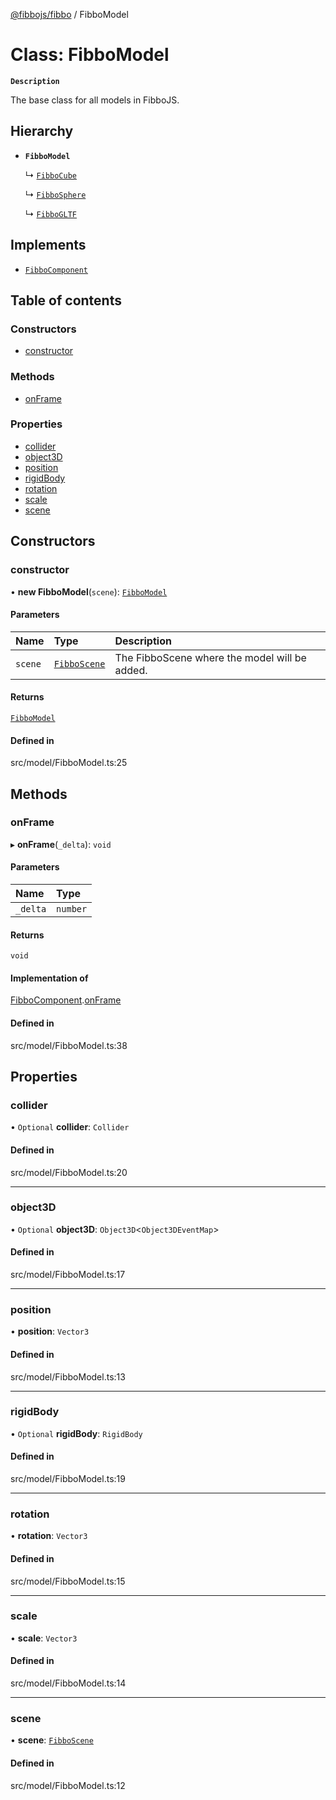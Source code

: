 [@fibbojs/fibbo](/api/index)  / FibboModel

# Class: FibboModel

**`Description`**

The base class for all models in FibboJS.

## Hierarchy

- **`FibboModel`**

  ↳ [`FibboCube`](FibboCube.md)

  ↳ [`FibboSphere`](FibboSphere.md)

  ↳ [`FibboGLTF`](FibboGLTF.md)

## Implements

- [`FibboComponent`](FibboComponent.md)

## Table of contents

### Constructors

- [constructor](FibboModel.md#constructor)

### Methods

- [onFrame](FibboModel.md#onframe)

### Properties

- [collider](FibboModel.md#collider)
- [object3D](FibboModel.md#object3d)
- [position](FibboModel.md#position)
- [rigidBody](FibboModel.md#rigidbody)
- [rotation](FibboModel.md#rotation)
- [scale](FibboModel.md#scale)
- [scene](FibboModel.md#scene)

## Constructors

### constructor

• **new FibboModel**(`scene`): [`FibboModel`](FibboModel.md)

#### Parameters

| Name | Type | Description |
| :------ | :------ | :------ |
| `scene` | [`FibboScene`](FibboScene.md) | The FibboScene where the model will be added. |

#### Returns

[`FibboModel`](FibboModel.md)

#### Defined in

src/model/FibboModel.ts:25

## Methods

### onFrame

▸ **onFrame**(`_delta`): `void`

#### Parameters

| Name | Type |
| :------ | :------ |
| `_delta` | `number` |

#### Returns

`void`

#### Implementation of

[FibboComponent](FibboComponent.md).[onFrame](FibboComponent.md#onframe)

#### Defined in

src/model/FibboModel.ts:38

## Properties

### collider

• `Optional` **collider**: `Collider`

#### Defined in

src/model/FibboModel.ts:20

___

### object3D

• `Optional` **object3D**: `Object3D`\<`Object3DEventMap`\>

#### Defined in

src/model/FibboModel.ts:17

___

### position

• **position**: `Vector3`

#### Defined in

src/model/FibboModel.ts:13

___

### rigidBody

• `Optional` **rigidBody**: `RigidBody`

#### Defined in

src/model/FibboModel.ts:19

___

### rotation

• **rotation**: `Vector3`

#### Defined in

src/model/FibboModel.ts:15

___

### scale

• **scale**: `Vector3`

#### Defined in

src/model/FibboModel.ts:14

___

### scene

• **scene**: [`FibboScene`](FibboScene.md)

#### Defined in

src/model/FibboModel.ts:12
